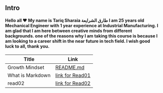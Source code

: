 ## **Intro**

#### Hello all :heart: My name is Tariq Sharaia طارق الشرايعة I am 25 years old Mechanical Engineer with 1 year experience at Industrial Manufacturing. I am glad that I am here between creative minds from different backgrounds. one of the reasons why I am taking this course is because I am looking to a career shift in the near future in tech field.  I wish good luck to all, thank you.

| Title      | Link |
| ----------- | ----------- |
| Growth Mindset      |   [README.md](https://tareq-zeyad.github.io/01b-Learning-Markdown-/GrowthMindset)      |
| What is Markdown   |   [link for Read01](https://tareq-zeyad.github.io/01b-Learning-Markdown-/Read01) |
| read02   |   [link for Read02](https://tareq-zeyad.github.io/01b-Learning-Markdown-/Read02) |